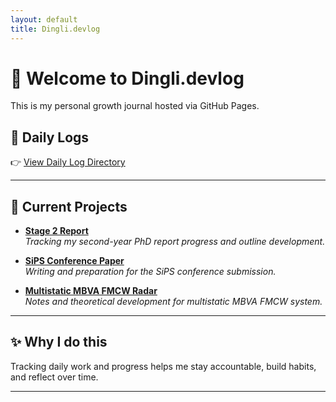 ```yaml
---
layout: default
title: Dingli.devlog
---
```


# 👋 Welcome to Dingli.devlog

This is my personal growth journal hosted via GitHub Pages.

## 📅 Daily Logs

👉 [View Daily Log Directory](daily/index.md)

---

## 🧩 Current Projects

- **[Stage 2 Report](stage2/progress.md)**  
  _Tracking my second-year PhD report progress and outline development._

- **[SiPS Conference Paper](sips_paper/progress.md)**  
  _Writing and preparation for the SiPS conference submission._

- **[Multistatic MBVA FMCW Radar](multistatic/theory.md)**  
  _Notes and theoretical development for multistatic MBVA FMCW system._

---

## ✨ Why I do this

Tracking daily work and progress helps me stay accountable, build habits, and reflect over time.

---
